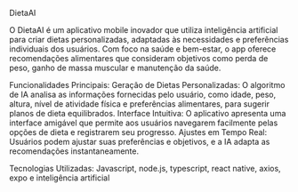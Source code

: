 DietaAI

O DietaAI é um aplicativo mobile inovador que utiliza inteligência artificial para criar dietas personalizadas, adaptadas às necessidades e preferências individuais dos usuários. Com foco na saúde e bem-estar, o app oferece recomendações alimentares que consideram objetivos como perda de peso, ganho de massa muscular e manutenção da saúde.

Funcionalidades Principais:
Geração de Dietas Personalizadas: O algoritmo de IA analisa as informações fornecidas pelo usuário, como idade, peso, altura, nível de atividade física e preferências alimentares, para sugerir planos de dieta equilibrados.
Interface Intuitiva: O aplicativo apresenta uma interface amigável que permite aos usuários navegarem facilmente pelas opções de dieta e registrarem seu progresso.
Ajustes em Tempo Real: Usuários podem ajustar suas preferências e objetivos, e a IA adapta as recomendações instantaneamente.

Tecnologias Utilizadas:
Javascript, node.js, typescript, react native, axios, expo e inteligência artificial
